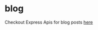 # blog

Checkout Express Apis for blog posts [here](https://express-blog-api-kep4.onrender.com/post)
